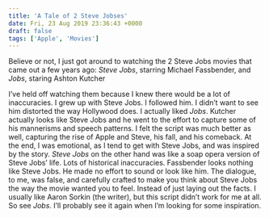 ```yaml
---
title: 'A Tale of 2 Steve Jobses'
date: Fri, 23 Aug 2019 23:36:43 +0000
draft: false
tags: ['Apple', 'Movies']
---
```


Believe or not, I just got around to watching the 2 Steve Jobs movies that came out a few years ago: _Steve Jobs_, starring Michael Fassbender, and _Jobs_, staring Ashton Kutcher

I’ve held off watching them because I knew there would be a lot of inaccuracies. I grew up with Steve Jobs. I followed him. I didn’t want to see him distorted the way Hollywood does. I actually liked _Jobs_. Kutcher actually looks like Steve Jobs and he went to the effort to capture some of his mannerisms and speech patterns. I felt the script was much better as well, capturing the rise of Apple and Steve, his fall, and his comeback. At the end, I was emotional, as I tend to get with Steve Jobs, and was inspired by the story. _Steve Jobs_ on the other hand was like a soap opera version of Steve Jobs’ life. Lots of historical inaccuracies. Fassbender looks nothing like Steve Jobs. He made no effort to sound or look like him. The dialogue, to me, was false, and carefully crafted to make you think about Steve Jobs the way the movie wanted you to feel. Instead of just laying out the facts. I usually like Aaron Sorkin (the writer), but this script didn’t work for me at all. So see _Jobs_. I’ll probably see it again when I’m looking for some inspiration.